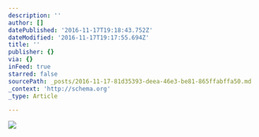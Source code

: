 ```yaml
---
description: ''
author: []
datePublished: '2016-11-17T19:18:43.752Z'
dateModified: '2016-11-17T19:17:55.694Z'
title: ''
publisher: {}
via: {}
inFeed: true
starred: false
sourcePath: _posts/2016-11-17-81d35393-deea-46e3-be81-865ffabffa50.md
_context: 'http://schema.org'
_type: Article

---
```

![](https://the-grid-user-content.s3-us-west-2.amazonaws.com/123d9753-254f-4272-8008-ffefb99ad00b.jpg)